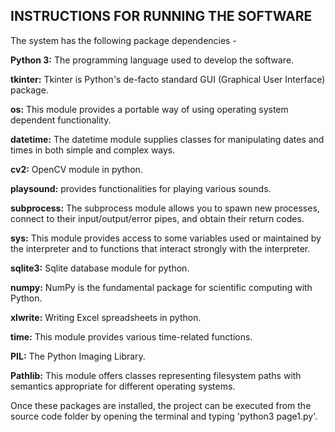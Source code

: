 ## INSTRUCTIONS FOR RUNNING THE SOFTWARE

The system has the following package dependencies -

**Python 3:** The programming language used to develop the software.

**tkinter:** Tkinter is Python's de-facto standard GUI (Graphical User Interface) package.

**os:** This module provides a portable way of using operating system dependent functionality.

**datetime:** The datetime module supplies classes for manipulating dates and times in both simple and complex ways. 

**cv2:** OpenCV module in python.

**playsound:** provides functionalities for playing various sounds.

**subprocess:** The subprocess module allows you to spawn new processes, connect to their input/output/error pipes, and obtain their return codes.

**sys:** This module provides access to some variables used or maintained by the interpreter and to functions that interact strongly with the interpreter.

**sqlite3:** Sqlite database module for python.

**numpy:** NumPy is the fundamental package for scientific computing with Python.

**xlwrite:** Writing Excel spreadsheets in python.

**time:** This module provides various time-related functions.

**PIL:** The Python Imaging Library.

**Pathlib:** This module offers classes representing filesystem paths with semantics appropriate for different operating systems.

Once these packages are installed, the project can be executed from the source code folder by opening the terminal and typing 'python3 page1.py'.

